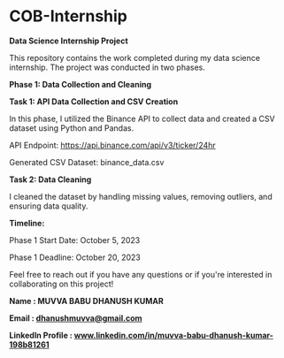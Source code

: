 # COB-Internship
**Data Science Internship Project**

This repository contains the work completed during my data science internship. The project was conducted in two phases.

**Phase 1: Data Collection and Cleaning**

**Task 1: API Data Collection and CSV Creation**

In this phase, I utilized the Binance API to collect data and created a CSV dataset using Python and Pandas.

API Endpoint: https://api.binance.com/api/v3/ticker/24hr

Generated CSV Dataset: binance_data.csv

**Task 2: Data Cleaning**

I cleaned the dataset by handling missing values, removing outliers, and ensuring data quality.

**Timeline:**

Phase 1 Start Date: October 5, 2023

Phase 1 Deadline: October 20, 2023

Feel free to reach out if you have any questions or if you're interested in collaborating on this project!

**Name : MUVVA BABU DHANUSH KUMAR**

**Email : dhanushmuvva@gmail.com**

**LinkedIn Profile : www.linkedin.com/in/muvva-babu-dhanush-kumar-198b81261**
